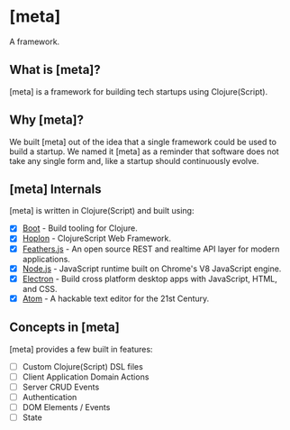 # [meta]
A framework.

## What is [meta]?
[meta] is a framework for building tech startups using Clojure(Script).

## Why [meta]?
We built [meta] out of the idea that a single framework could be used to build a startup. We named it [meta] as a reminder that software does not take any single form and, like a startup should continuously evolve.

## [meta] Internals
[meta] is written in Clojure(Script) and built using: 
- [x] [Boot][1] - Build tooling for Clojure.
- [x] [Hoplon][2] - ClojureScript Web Framework.
- [x] [Feathers.js][3] - An open source REST and realtime API layer for modern applications.
- [x] [Node.js][4] - JavaScript runtime built on Chrome's V8 JavaScript engine.
- [x] [Electron][5] - Build cross platform desktop apps with JavaScript, HTML, and CSS.
- [x] [Atom][6] - A hackable text editor for the 21st Century.

## Concepts in [meta]
[meta] provides a few built in features:
- [ ] Custom Clojure(Script) DSL files
- [ ] Client Application Domain Actions
- [ ] Server CRUD Events
- [ ] Authentication
- [ ] DOM Elements / Events
- [ ] State

[1]: http://boot-clj.com
[2]: http://hoplon.io
[3]: http://feathersjs.com
[4]: http://nodejs.org
[5]: http://electron.atom.io
[6]: http://atom.io
